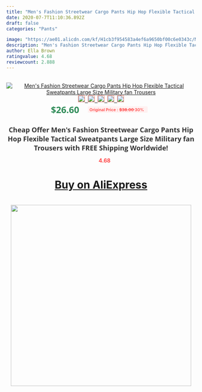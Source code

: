 ```yaml
---
title: "Men's Fashion Streetwear Cargo Pants Hip Hop Flexible Tactical Sweatpants Large Size Military fan Trousers"
date: 2020-07-7T11:10:36.892Z
draft: false
categories: "Pants"

image: "https://ae01.alicdn.com/kf/H1cb3f954583a4ef6a9650bf00c6e0343c/Men-s-Fashion-Streetwear-Cargo-Pants-Hip-Hop-Flexible-Tactical-Sweatpants-Large-Size-Military-fan-Trousers.jpg"
description: "Men's Fashion Streetwear Cargo Pants Hip Hop Flexible Tactical Sweatpants Large Size Military fan Trousers"
author: Ella Brown
ratingvalue: 4.68
reviewcount: 2.888
---
```

<br>
<div style="text-align: center;">
<a href="https://s.click.aliexpress.com/e/_9J1QHP" target="_blank" rel="nofollow noopener noreferrer"><img alt="Men's Fashion Streetwear Cargo Pants Hip Hop Flexible Tactical Sweatpants Large Size Military fan Trousers" class="magnifier-image" src="https://ae01.alicdn.com/kf/H1cb3f954583a4ef6a9650bf00c6e0343c/Men-s-Fashion-Streetwear-Cargo-Pants-Hip-Hop-Flexible-Tactical-Sweatpants-Large-Size-Military-fan-Trousers.jpg_640x640.jpg">
<br>
<img style="border:1px solid salmon" src="https://ae01.alicdn.com/kf/H1cb3f954583a4ef6a9650bf00c6e0343c/Men-s-Fashion-Streetwear-Cargo-Pants-Hip-Hop-Flexible-Tactical-Sweatpants-Large-Size-Military-fan-Trousers.jpg_120x120.jpg">&nbsp;&nbsp;<img style="border:1px solid salmon" src="https://ae01.alicdn.com/kf/H6c25fb81a6194099b389b3706e06287dc/Men-s-Fashion-Streetwear-Cargo-Pants-Hip-Hop-Flexible-Tactical-Sweatpants-Large-Size-Military-fan-Trousers.jpg_120x120.jpg">&nbsp;&nbsp;<img style="border:1px solid salmon" src="https://ae01.alicdn.com/kf/Hbb1ea1109bc3472d8d50ce45d32a65cc9/Men-s-Fashion-Streetwear-Cargo-Pants-Hip-Hop-Flexible-Tactical-Sweatpants-Large-Size-Military-fan-Trousers.jpg_120x120.jpg">&nbsp;&nbsp;<img style="border:1px solid salmon" src="https://ae01.alicdn.com/kf/Ha0f90a3d7e1c4c4689c652c541ca20c5S/Men-s-Fashion-Streetwear-Cargo-Pants-Hip-Hop-Flexible-Tactical-Sweatpants-Large-Size-Military-fan-Trousers.jpg_120x120.jpg">&nbsp;&nbsp;<img style="border:1px solid salmon" src="https://ae01.alicdn.com/kf/H804030c6f0874175b2ec3871fed3cd04A/Men-s-Fashion-Streetwear-Cargo-Pants-Hip-Hop-Flexible-Tactical-Sweatpants-Large-Size-Military-fan-Trousers.jpg_120x120.jpg"></a></div><br0>
<div style="text-align: center;"><span style="background-color: white; border: 0px; box-sizing: border-box; color: seagreen; display: inline-block; font-family: &quot;open sans&quot; , &quot;arial&quot; , &quot;helvetica&quot; , sans-serif , &quot;heiti&quot;; font-size: 24px; font-stretch: inherit; font-weight: 700; line-height: inherit; margin: 0px 10px 0px 0px; padding: 0px; vertical-align: middle;">$26.60 </span>
<span style="background: rgb(255 , 241 , 241); border-radius: 3px; border: 0px; box-sizing: border-box; color: #ff4747; display: inline-block; font-family: inherit; font-size: 12px; font-stretch: inherit; font-style: inherit; font-variant: inherit; font-weight: 600; line-height: inherit; margin: 0px; padding: 2px 5px; transform: scale(0.9); vertical-align: middle;">Original Price : <b style="text-decoration: line-through;">$38.00 </b> 30%&nbsp;&nbsp;</span></div>
<h1 style="color: #333333; display: inline-block; font-family: &quot;open sans&quot; , &quot;arial&quot; , &quot;helvetica&quot; , sans-serif , &quot;heiti&quot;; font-size: 18px; font-stretch: inherit; font-weight: 700; text-align: center;">Cheap Offer Men's Fashion Streetwear Cargo Pants Hip Hop Flexible Tactical Sweatpants Large Size Military fan Trousers with FREE Shipping Worldwide!</h1>
<div style="color: #ff4747; text-align: center;">
<img src="https://4.bp.blogspot.com/-M0ZcTcb-5uY/XleCXlxnR4I/AAAAAAAAAEc/OrjgMkXV1oMQFaCRZj5HQwOCBcu3w1FegCPcBGAYYCw/s1600/star.png" style="height: 15px;">&nbsp;<b>4.68</b></div>
<div class="button_cont" align="center"><a class="buynow_a" href="https://s.click.aliexpress.com/e/_9J1QHP" target="_blank" rel="nofollow noopener noreferrer"><H1>Buy on AliExpress</H1></a></div><br>
<div class="separator" style="clear: both; text-align: center;">
<img src="https://lh3.googleusercontent.com/-pTy5HemUv9M/XlePHvY0dAI/AAAAAAAAAE4/0nX5iRUoIWY8eMW9Dpxeirr157OZliDIgCLcBGAsYHQ/s1600/badge.gif" width="480">
</div>
